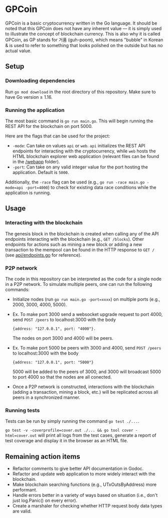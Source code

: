 # GPCoin

GPCoin is a basic cryptocurrency written in the Go language. It should be noted that this GPCoin does not have any
inherent value — it is simply used to illustrate the concept of blockchain currency. This is also why it is called
GPCoin, as GP stands for 거품 (guh-poom), which means "bubble" in Korean & is used to refer to something that looks
polished on the outside but has no actual value.

## Setup

### Downloading dependencies

Run `go mod download` in the root directory of this repository. Make sure to have Go version &ge; 1.16.

### Running the application

The most basic command is `go run main.go`. This will begin running the REST API for the blockchain on port 5000.

Here are the flags that can be used for the project:

- `-mode`: Can take on values `api` or `web`. `api` initializes the REST API endpoints for interacting with the
  cryptocurrency, while `web` hosts the HTML blockchain explorer web application (relevant files can be found in
  the [/webapp](webapp) folder).
- `-port`: Can take on any valid integer value for the port hosting the application. Default is `5000`.

Additionally, the `-race` flag can be used (e.g., `go run -race main.go -mode=api -port=4000`) to check for existing
data race conditions while the application is running.

## Usage

### Interacting with the blockchain

The genesis block in the blockchain is created when calling any of the API endpoints interacting with the blockchain
(e.g., `GET /blocks`). Other endpoints for actions such as mining a new block or adding a new transaction to the mempool
can be found in the HTTP response to `GET /` (see [api/endpoints.go](api/endpoints.go) for reference).

### P2P network

The code in this repository can be interpreted as the code for a single node in a P2P network. To simulate multiple peers,
one can run the following commands:

- Initialize nodes (run `go run main.go -port=xxxx`) on multiple ports (e.g., 2000, 3000, 4000, 5000).
- Ex. To make port 3000 send a websocket upgrade request to port 4000, send `POST /peers` to localhost:3000 with the body

      {address: "127.0.0.1", port: "4000"}.

  The nodes on port 3000 and 4000 will be peers.

- Ex. To make port 5000 be peers with 3000 and 4000, send `POST /peers` to localhost:3000 with the body

      {address: "127.0.0.1", port: "5000"}

  5000 will be added to the peers of 3000, and 3000 will broadcast 5000 to port 4000 so that the nodes are all conected.

- Once a P2P network is constructed, interactions with the blockchain (adding a transaction, mining a block, etc.) will be
  replicated across all peers in a synchronized manner.

### Running tests

Tests can be run by simply running the command `go test ./...`.

`go test -v -coverprofile=cover.out ./... && go tool cover -html=cover.out` will print all logs from the test cases, generate
a report of test coverage and display it in the browser as an HTML file.

## Remaining action items

- Refactor comments to give better API documentation in Godoc.
- Refactor and update web application to more widely interact with the blockchain.
- Make blockchain searching functions (e.g., UTxOutsByAddress) more performant.
- Handle errors better in a variety of ways based on situation (i.e., don't just log.Panic() on every error).
- Create a marshaler for checking whether HTTP request body data types are valid.
